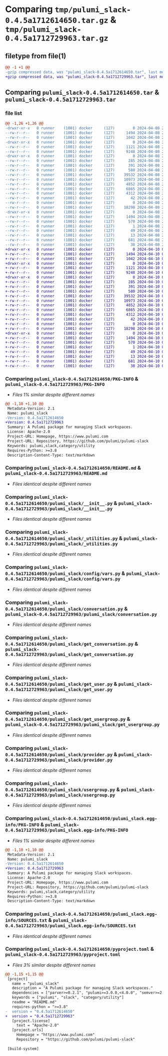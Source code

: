 # Comparing `tmp/pulumi_slack-0.4.5a1712614650.tar.gz` & `tmp/pulumi_slack-0.4.5a1712729963.tar.gz`

## filetype from file(1)

```diff
@@ -1 +1 @@
-gzip compressed data, was "pulumi_slack-0.4.5a1712614650.tar", last modified: Mon Apr  8 22:19:55 2024, max compression
+gzip compressed data, was "pulumi_slack-0.4.5a1712729963.tar", last modified: Wed Apr 10 06:41:43 2024, max compression
```

## Comparing `pulumi_slack-0.4.5a1712614650.tar` & `pulumi_slack-0.4.5a1712729963.tar`

### file list

```diff
@@ -1,26 +1,26 @@
-drwxr-xr-x   0 runner    (1001) docker     (127)        0 2024-04-08 22:19:55.593082 pulumi_slack-0.4.5a1712614650/
--rw-r--r--   0 runner    (1001) docker     (127)     1494 2024-04-08 22:19:55.593082 pulumi_slack-0.4.5a1712614650/PKG-INFO
--rw-r--r--   0 runner    (1001) docker     (127)     1042 2024-04-08 22:19:48.000000 pulumi_slack-0.4.5a1712614650/README.md
-drwxr-xr-x   0 runner    (1001) docker     (127)        0 2024-04-08 22:19:55.593082 pulumi_slack-0.4.5a1712614650/pulumi_slack/
--rw-r--r--   0 runner    (1001) docker     (127)     1121 2024-04-08 22:19:48.000000 pulumi_slack-0.4.5a1712614650/pulumi_slack/__init__.py
--rw-r--r--   0 runner    (1001) docker     (127)     9248 2024-04-08 22:19:48.000000 pulumi_slack-0.4.5a1712614650/pulumi_slack/_utilities.py
-drwxr-xr-x   0 runner    (1001) docker     (127)        0 2024-04-08 22:19:55.593082 pulumi_slack-0.4.5a1712614650/pulumi_slack/config/
--rw-r--r--   0 runner    (1001) docker     (127)      285 2024-04-08 22:19:48.000000 pulumi_slack-0.4.5a1712614650/pulumi_slack/config/__init__.py
--rw-r--r--   0 runner    (1001) docker     (127)      391 2024-04-08 22:19:48.000000 pulumi_slack-0.4.5a1712614650/pulumi_slack/config/__init__.pyi
--rw-r--r--   0 runner    (1001) docker     (127)      580 2024-04-08 22:19:48.000000 pulumi_slack-0.4.5a1712614650/pulumi_slack/config/vars.py
--rw-r--r--   0 runner    (1001) docker     (127)    39532 2024-04-08 22:19:48.000000 pulumi_slack-0.4.5a1712614650/pulumi_slack/conversation.py
--rw-r--r--   0 runner    (1001) docker     (127)    10973 2024-04-08 22:19:48.000000 pulumi_slack-0.4.5a1712614650/pulumi_slack/get_conversation.py
--rw-r--r--   0 runner    (1001) docker     (127)     4852 2024-04-08 22:19:48.000000 pulumi_slack-0.4.5a1712614650/pulumi_slack/get_user.py
--rw-r--r--   0 runner    (1001) docker     (127)     6865 2024-04-08 22:19:48.000000 pulumi_slack-0.4.5a1712614650/pulumi_slack/get_usergroup.py
--rw-r--r--   0 runner    (1001) docker     (127)     4312 2024-04-08 22:19:48.000000 pulumi_slack-0.4.5a1712614650/pulumi_slack/provider.py
--rw-r--r--   0 runner    (1001) docker     (127)       42 2024-04-08 22:19:48.000000 pulumi_slack-0.4.5a1712614650/pulumi_slack/pulumi-plugin.json
--rw-r--r--   0 runner    (1001) docker     (127)        0 2024-04-08 22:19:48.000000 pulumi_slack-0.4.5a1712614650/pulumi_slack/py.typed
--rw-r--r--   0 runner    (1001) docker     (127)    18298 2024-04-08 22:19:48.000000 pulumi_slack-0.4.5a1712614650/pulumi_slack/usergroup.py
-drwxr-xr-x   0 runner    (1001) docker     (127)        0 2024-04-08 22:19:55.593082 pulumi_slack-0.4.5a1712614650/pulumi_slack.egg-info/
--rw-r--r--   0 runner    (1001) docker     (127)     1494 2024-04-08 22:19:55.000000 pulumi_slack-0.4.5a1712614650/pulumi_slack.egg-info/PKG-INFO
--rw-r--r--   0 runner    (1001) docker     (127)      570 2024-04-08 22:19:55.000000 pulumi_slack-0.4.5a1712614650/pulumi_slack.egg-info/SOURCES.txt
--rw-r--r--   0 runner    (1001) docker     (127)        1 2024-04-08 22:19:55.000000 pulumi_slack-0.4.5a1712614650/pulumi_slack.egg-info/dependency_links.txt
--rw-r--r--   0 runner    (1001) docker     (127)       49 2024-04-08 22:19:55.000000 pulumi_slack-0.4.5a1712614650/pulumi_slack.egg-info/requires.txt
--rw-r--r--   0 runner    (1001) docker     (127)       13 2024-04-08 22:19:55.000000 pulumi_slack-0.4.5a1712614650/pulumi_slack.egg-info/top_level.txt
--rw-r--r--   0 runner    (1001) docker     (127)      681 2024-04-08 22:19:48.000000 pulumi_slack-0.4.5a1712614650/pyproject.toml
--rw-r--r--   0 runner    (1001) docker     (127)       38 2024-04-08 22:19:55.593082 pulumi_slack-0.4.5a1712614650/setup.cfg
+drwxr-xr-x   0 runner    (1001) docker     (127)        0 2024-04-10 06:41:43.439080 pulumi_slack-0.4.5a1712729963/
+-rw-r--r--   0 runner    (1001) docker     (127)     1494 2024-04-10 06:41:43.439080 pulumi_slack-0.4.5a1712729963/PKG-INFO
+-rw-r--r--   0 runner    (1001) docker     (127)     1042 2024-04-10 06:41:37.000000 pulumi_slack-0.4.5a1712729963/README.md
+drwxr-xr-x   0 runner    (1001) docker     (127)        0 2024-04-10 06:41:43.435080 pulumi_slack-0.4.5a1712729963/pulumi_slack/
+-rw-r--r--   0 runner    (1001) docker     (127)     1121 2024-04-10 06:41:37.000000 pulumi_slack-0.4.5a1712729963/pulumi_slack/__init__.py
+-rw-r--r--   0 runner    (1001) docker     (127)     9248 2024-04-10 06:41:37.000000 pulumi_slack-0.4.5a1712729963/pulumi_slack/_utilities.py
+drwxr-xr-x   0 runner    (1001) docker     (127)        0 2024-04-10 06:41:43.439080 pulumi_slack-0.4.5a1712729963/pulumi_slack/config/
+-rw-r--r--   0 runner    (1001) docker     (127)      285 2024-04-10 06:41:37.000000 pulumi_slack-0.4.5a1712729963/pulumi_slack/config/__init__.py
+-rw-r--r--   0 runner    (1001) docker     (127)      391 2024-04-10 06:41:37.000000 pulumi_slack-0.4.5a1712729963/pulumi_slack/config/__init__.pyi
+-rw-r--r--   0 runner    (1001) docker     (127)      580 2024-04-10 06:41:37.000000 pulumi_slack-0.4.5a1712729963/pulumi_slack/config/vars.py
+-rw-r--r--   0 runner    (1001) docker     (127)    39532 2024-04-10 06:41:37.000000 pulumi_slack-0.4.5a1712729963/pulumi_slack/conversation.py
+-rw-r--r--   0 runner    (1001) docker     (127)    10973 2024-04-10 06:41:37.000000 pulumi_slack-0.4.5a1712729963/pulumi_slack/get_conversation.py
+-rw-r--r--   0 runner    (1001) docker     (127)     4852 2024-04-10 06:41:37.000000 pulumi_slack-0.4.5a1712729963/pulumi_slack/get_user.py
+-rw-r--r--   0 runner    (1001) docker     (127)     6865 2024-04-10 06:41:37.000000 pulumi_slack-0.4.5a1712729963/pulumi_slack/get_usergroup.py
+-rw-r--r--   0 runner    (1001) docker     (127)     4312 2024-04-10 06:41:37.000000 pulumi_slack-0.4.5a1712729963/pulumi_slack/provider.py
+-rw-r--r--   0 runner    (1001) docker     (127)       42 2024-04-10 06:41:37.000000 pulumi_slack-0.4.5a1712729963/pulumi_slack/pulumi-plugin.json
+-rw-r--r--   0 runner    (1001) docker     (127)        0 2024-04-10 06:41:37.000000 pulumi_slack-0.4.5a1712729963/pulumi_slack/py.typed
+-rw-r--r--   0 runner    (1001) docker     (127)    18298 2024-04-10 06:41:37.000000 pulumi_slack-0.4.5a1712729963/pulumi_slack/usergroup.py
+drwxr-xr-x   0 runner    (1001) docker     (127)        0 2024-04-10 06:41:43.439080 pulumi_slack-0.4.5a1712729963/pulumi_slack.egg-info/
+-rw-r--r--   0 runner    (1001) docker     (127)     1494 2024-04-10 06:41:43.000000 pulumi_slack-0.4.5a1712729963/pulumi_slack.egg-info/PKG-INFO
+-rw-r--r--   0 runner    (1001) docker     (127)      570 2024-04-10 06:41:43.000000 pulumi_slack-0.4.5a1712729963/pulumi_slack.egg-info/SOURCES.txt
+-rw-r--r--   0 runner    (1001) docker     (127)        1 2024-04-10 06:41:43.000000 pulumi_slack-0.4.5a1712729963/pulumi_slack.egg-info/dependency_links.txt
+-rw-r--r--   0 runner    (1001) docker     (127)       49 2024-04-10 06:41:43.000000 pulumi_slack-0.4.5a1712729963/pulumi_slack.egg-info/requires.txt
+-rw-r--r--   0 runner    (1001) docker     (127)       13 2024-04-10 06:41:43.000000 pulumi_slack-0.4.5a1712729963/pulumi_slack.egg-info/top_level.txt
+-rw-r--r--   0 runner    (1001) docker     (127)      681 2024-04-10 06:41:37.000000 pulumi_slack-0.4.5a1712729963/pyproject.toml
+-rw-r--r--   0 runner    (1001) docker     (127)       38 2024-04-10 06:41:43.439080 pulumi_slack-0.4.5a1712729963/setup.cfg
```

### Comparing `pulumi_slack-0.4.5a1712614650/PKG-INFO` & `pulumi_slack-0.4.5a1712729963/PKG-INFO`

 * *Files 1% similar despite different names*

```diff
@@ -1,10 +1,10 @@
 Metadata-Version: 2.1
 Name: pulumi_slack
-Version: 0.4.5a1712614650
+Version: 0.4.5a1712729963
 Summary: A Pulumi package for managing Slack workspaces.
 License: Apache-2.0
 Project-URL: Homepage, https://www.pulumi.com
 Project-URL: Repository, https://github.com/pulumi/pulumi-slack
 Keywords: pulumi,slack,category/utility
 Requires-Python: >=3.8
 Description-Content-Type: text/markdown
```

### Comparing `pulumi_slack-0.4.5a1712614650/README.md` & `pulumi_slack-0.4.5a1712729963/README.md`

 * *Files identical despite different names*

### Comparing `pulumi_slack-0.4.5a1712614650/pulumi_slack/__init__.py` & `pulumi_slack-0.4.5a1712729963/pulumi_slack/__init__.py`

 * *Files identical despite different names*

### Comparing `pulumi_slack-0.4.5a1712614650/pulumi_slack/_utilities.py` & `pulumi_slack-0.4.5a1712729963/pulumi_slack/_utilities.py`

 * *Files identical despite different names*

### Comparing `pulumi_slack-0.4.5a1712614650/pulumi_slack/config/vars.py` & `pulumi_slack-0.4.5a1712729963/pulumi_slack/config/vars.py`

 * *Files identical despite different names*

### Comparing `pulumi_slack-0.4.5a1712614650/pulumi_slack/conversation.py` & `pulumi_slack-0.4.5a1712729963/pulumi_slack/conversation.py`

 * *Files identical despite different names*

### Comparing `pulumi_slack-0.4.5a1712614650/pulumi_slack/get_conversation.py` & `pulumi_slack-0.4.5a1712729963/pulumi_slack/get_conversation.py`

 * *Files identical despite different names*

### Comparing `pulumi_slack-0.4.5a1712614650/pulumi_slack/get_user.py` & `pulumi_slack-0.4.5a1712729963/pulumi_slack/get_user.py`

 * *Files identical despite different names*

### Comparing `pulumi_slack-0.4.5a1712614650/pulumi_slack/get_usergroup.py` & `pulumi_slack-0.4.5a1712729963/pulumi_slack/get_usergroup.py`

 * *Files identical despite different names*

### Comparing `pulumi_slack-0.4.5a1712614650/pulumi_slack/provider.py` & `pulumi_slack-0.4.5a1712729963/pulumi_slack/provider.py`

 * *Files identical despite different names*

### Comparing `pulumi_slack-0.4.5a1712614650/pulumi_slack/usergroup.py` & `pulumi_slack-0.4.5a1712729963/pulumi_slack/usergroup.py`

 * *Files identical despite different names*

### Comparing `pulumi_slack-0.4.5a1712614650/pulumi_slack.egg-info/PKG-INFO` & `pulumi_slack-0.4.5a1712729963/pulumi_slack.egg-info/PKG-INFO`

 * *Files 1% similar despite different names*

```diff
@@ -1,10 +1,10 @@
 Metadata-Version: 2.1
 Name: pulumi_slack
-Version: 0.4.5a1712614650
+Version: 0.4.5a1712729963
 Summary: A Pulumi package for managing Slack workspaces.
 License: Apache-2.0
 Project-URL: Homepage, https://www.pulumi.com
 Project-URL: Repository, https://github.com/pulumi/pulumi-slack
 Keywords: pulumi,slack,category/utility
 Requires-Python: >=3.8
 Description-Content-Type: text/markdown
```

### Comparing `pulumi_slack-0.4.5a1712614650/pulumi_slack.egg-info/SOURCES.txt` & `pulumi_slack-0.4.5a1712729963/pulumi_slack.egg-info/SOURCES.txt`

 * *Files identical despite different names*

### Comparing `pulumi_slack-0.4.5a1712614650/pyproject.toml` & `pulumi_slack-0.4.5a1712729963/pyproject.toml`

 * *Files 3% similar despite different names*

```diff
@@ -1,15 +1,15 @@
 [project]
   name = "pulumi_slack"
   description = "A Pulumi package for managing Slack workspaces."
   dependencies = ["parver>=0.2.1", "pulumi>=3.0.0,<4.0.0", "semver>=2.8.1"]
   keywords = ["pulumi", "slack", "category/utility"]
   readme = "README.md"
   requires-python = ">=3.8"
-  version = "0.4.5a1712614650"
+  version = "0.4.5a1712729963"
   [project.license]
     text = "Apache-2.0"
   [project.urls]
     Homepage = "https://www.pulumi.com"
     Repository = "https://github.com/pulumi/pulumi-slack"
 
 [build-system]
```

